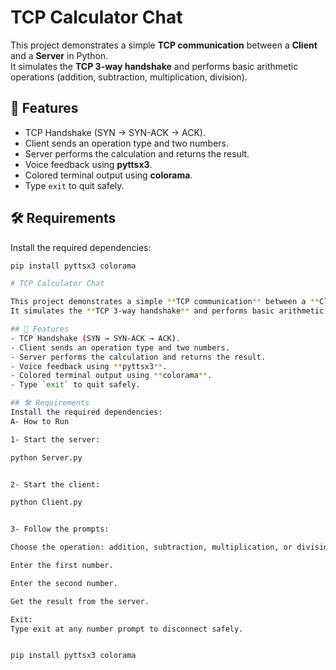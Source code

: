 # TCP Calculator Chat

This project demonstrates a simple **TCP communication** between a **Client** and a **Server** in Python.  
It simulates the **TCP 3-way handshake** and performs basic arithmetic operations (addition, subtraction, multiplication, division).

## 📌 Features
- TCP Handshake (SYN → SYN-ACK → ACK).
- Client sends an operation type and two numbers.
- Server performs the calculation and returns the result.
- Voice feedback using **pyttsx3**.
- Colored terminal output using **colorama**.
- Type `exit` to quit safely.

## 🛠 Requirements
Install the required dependencies:
```bash
pip install pyttsx3 colorama

# TCP Calculator Chat

This project demonstrates a simple **TCP communication** between a **Client** and a **Server** in Python.  
It simulates the **TCP 3-way handshake** and performs basic arithmetic operations (addition, subtraction, multiplication, division).

## 📌 Features
- TCP Handshake (SYN → SYN-ACK → ACK).
- Client sends an operation type and two numbers.
- Server performs the calculation and returns the result.
- Voice feedback using **pyttsx3**.
- Colored terminal output using **colorama**.
- Type `exit` to quit safely.

## 🛠 Requirements
Install the required dependencies:
A- How to Run

1- Start the server:

python Server.py


2- Start the client:

python Client.py


3- Follow the prompts:

Choose the operation: addition, subtraction, multiplication, or division.

Enter the first number.

Enter the second number.

Get the result from the server.

Exit:
Type exit at any number prompt to disconnect safely.


pip install pyttsx3 colorama
